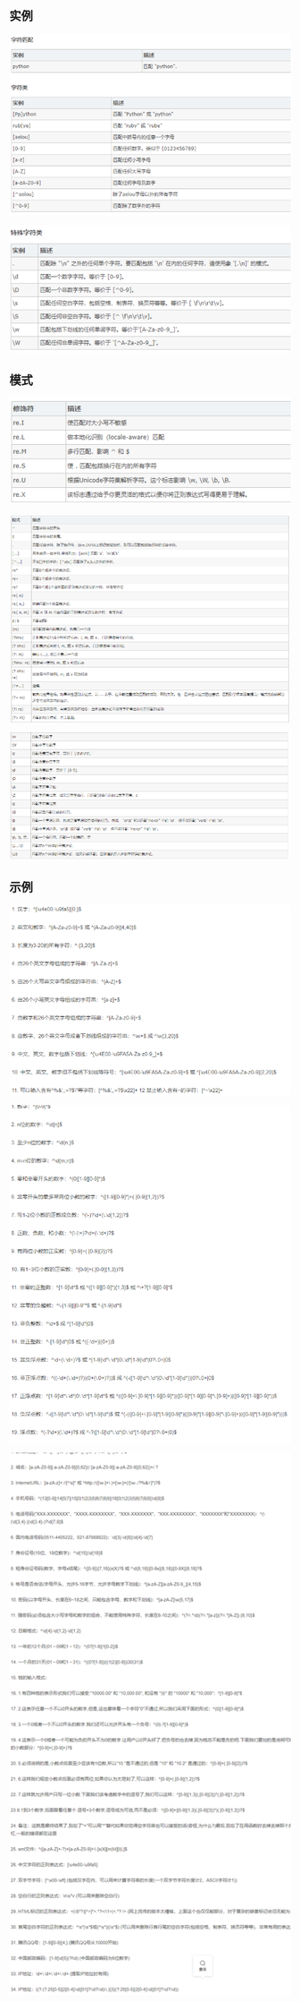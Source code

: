 
## 实例
![](实例/字符类.png)

![](实例/特殊字符.png)


## 模式
![](模式/正则修饰符.png)

![](模式/正则模式1.png)

![](模式/正则模式2.png)


## 示例
![](示例/png/校检字符.png)

![](示例/png/校检数字.png)

![](示例/png/特殊需求.png)